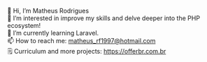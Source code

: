 👋 Hi, I’m Matheus Rodrigues
 <br>
 👀 I’m interested in improve my skills and delve deeper into the PHP ecosystem!
 <br>
🌱 I’m currently learning Laravel.
<br>
📫 How to reach me: matheus_rf1997@hotmail.com
<br>
🗒️ Curriculum and more projects: https://offerbr.com.br

